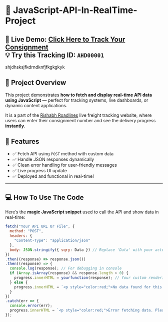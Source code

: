 # 🚚 JavaScript-API-In-RealTime-Project

🔗 **Live Demo**: [Click Here to Track Your Consignment](https://www.rishabhroadlines.in/track.html)  
💡 Try this Tracking ID: `AHD00001`
---
shjdhsksjfkdrndknfjfkgkgkyk
## 📌 Project Overview

This project demonstrates **how to fetch and display real-time API data using JavaScript** — perfect for tracking systems, live dashboards, or dynamic content applications.

It is a part of the [Rishabh Roadlines](https://www.rishabhroadlines.in/) live freight tracking website, where users can enter their consignment number and see the delivery progress **instantly**.


## 🎯 Features

- ✅ Fetch API using `POST` method with custom data
- ✅ Handle JSON responses dynamically
- ✅ Clean error handling for user-friendly messages
- ✅ Live progress UI update
- ✅ Deployed and functional in real-time!

---

## 💻 How To Use The Code

Here’s the **magic JavaScript snippet** used to call the API and show data in real-time:

```javascript
fetch("Your API URL Or File", {
  method: "POST",
  headers: {
    "Content-Type": "application/json"
  },
  body: JSON.stringify({ sqry: Data }) // Replace 'Data' with your actual input
})
.then((response) => response.json())
.then((response) => {
  console.log(response); // For debugging in console
  if (Array.isArray(response) && response.length > 0) {
    progress.innerHTML = yourfunction(response); // Your custom rendering logic
  } else {
    progress.innerHTML = `<p style="color:red;">No data found for this.</p>`;
  }
})
.catch(err => {
  console.error(err);
  progress.innerHTML = `<p style="color:red;">Error fetching data. Please try again later.</p>`;
});
